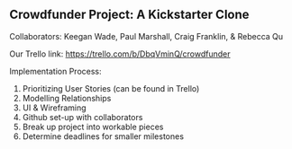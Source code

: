 Crowdfunder Project: A Kickstarter Clone
-------------------------------------------------------------------------
Collaborators: Keegan Wade, Paul Marshall, Craig Franklin, & Rebecca Qu

Our Trello link: https://trello.com/b/DbqVminQ/crowdfunder

Implementation Process: 

1. Prioritizing User Stories (can be found in Trello)
2. Modelling Relationships
3. UI & Wireframing
4. Github set-up with collaborators
5. Break up project into workable pieces
6. Determine deadlines for smaller milestones



